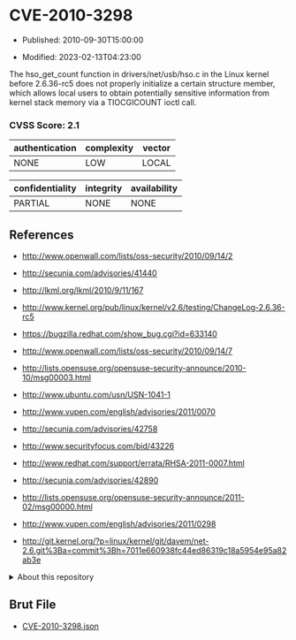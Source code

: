 # CVE-2010-3298

- Published: 2010-09-30T15:00:00

- Modified: 2023-02-13T04:23:00

The hso_get_count function in drivers/net/usb/hso.c in the Linux kernel before 2.6.36-rc5 does not properly initialize a certain structure member, which allows local users to obtain potentially sensitive information from kernel stack memory via a TIOCGICOUNT ioctl call.

### CVSS Score: **2.1**

| authentication | complexity | vector |
| --- | --- | --- |
| NONE | LOW | LOCAL |

| confidentiality | integrity | availability |
| --- | --- | --- |
| PARTIAL | NONE | NONE |

## References

* http://www.openwall.com/lists/oss-security/2010/09/14/2

* http://secunia.com/advisories/41440

* http://lkml.org/lkml/2010/9/11/167

* http://www.kernel.org/pub/linux/kernel/v2.6/testing/ChangeLog-2.6.36-rc5

* https://bugzilla.redhat.com/show_bug.cgi?id=633140

* http://www.openwall.com/lists/oss-security/2010/09/14/7

* http://lists.opensuse.org/opensuse-security-announce/2010-10/msg00003.html

* http://www.ubuntu.com/usn/USN-1041-1

* http://www.vupen.com/english/advisories/2011/0070

* http://secunia.com/advisories/42758

* http://www.securityfocus.com/bid/43226

* http://www.redhat.com/support/errata/RHSA-2011-0007.html

* http://secunia.com/advisories/42890

* http://lists.opensuse.org/opensuse-security-announce/2011-02/msg00000.html

* http://www.vupen.com/english/advisories/2011/0298

* http://git.kernel.org/?p=linux/kernel/git/davem/net-2.6.git%3Ba=commit%3Bh=7011e660938fc44ed86319c18a5954e95a82ab3e

<details>
<summary>About this repository</summary> 

  This repository is part of the project [Live Hack CVE](https://github.com/Live-Hack-CVE). Main website can be found [www.live-hack.org](https://www.live-hack.org) 
  
  Made by [Sn0wAlice](https://github.com/Sn0wAlice) for the people that care about security and need to have a feed of the latest CVEs. Hope you enjoy it, don't forget to star the repo and follow me on [Twitter](https://twitter.com/Sn0wAlice) and [Github](https://github.com/Sn0wAlice). And that is my [personnal website](https://www.alice-snow.me/)

  - [Home Page](https://github.com/Live-Hack-CVE)
  - [Framework](https://github.com/Live-Hack-CVE/cve-framework)
  - [CVE database](https://github.com/Live-Hack-CVE/full_database)
  - [Changelog](https://github.com/Live-Hack-CVE/Changelog)
</details>

## Brut File

* [CVE-2010-3298.json](https://raw.githubusercontent.com/Live-Hack-CVE/full_database/main/cves/2010/CVE-2010-3298.json)

